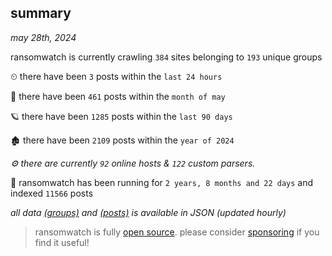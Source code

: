 
## summary
_may 28th, 2024_

ransomwatch is currently crawling `384` sites belonging to `193` unique groups

⏲ there have been `3` posts within the `last 24 hours`

🦈 there have been `461` posts within the `month of may`

🪐 there have been `1285` posts within the `last 90 days`

🏚 there have been `2109` posts within the `year of 2024`

_⚙️ there are currently `92` online hosts & `122` custom parsers._

🦕 ransomwatch has been running for `2 years, 8 months and 22 days` and indexed `11566` posts

_all data  [(groups)](http://ransomwhat.telemetry.ltd/groups) and [(posts)](http://ransomwhat.telemetry.ltd/posts) is available in JSON (updated hourly)_

> ransomwatch is fully [open source](https://github.com/joshhighet/ransomwatch#ransomwatch--). please consider [sponsoring](https://github.com/sponsors/joshhighet) if you find it useful!
